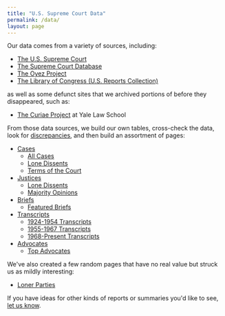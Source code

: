 ```yaml
---
title: "U.S. Supreme Court Data"
permalink: /data/
layout: page
---
```


Our data comes from a variety of sources, including:

- [The U.S. Supreme Court](https://www.supremecourt.gov/)
- [The Supreme Court Database](http://scdb.wustl.edu/)
- [The Oyez Project](https://www.oyez.org/)
- [The Library of Congress (U.S. Reports Collection)](https://www.loc.gov/collections/united-states-reports/)

as well as some defunct sites that we archived portions of before they disappeared, such as:

- [The Curiae Project](https://web.archive.org/web/20081020193042/http://curiae.law.yale.edu/) at Yale Law School

From those data sources, we build our own tables, cross-check the data, look for [discrepancies](/blog/2019/02/18/),
and then build an assortment of pages:

- [Cases](/cases/)
  - [All Cases](/cases/all/)
  - [Lone Dissents](/cases/loners/)
  - [Terms of the Court](/cases/terms/)
- [Justices](/justices/)
  - [Lone Dissents](/justices/loners/)
  - [Majority Opinions](/justices/all/)
- [Briefs](/briefs/)
  - [Featured Briefs](/briefs/featured/)
- [Transcripts](/transcripts/)
  - [1924-1954 Transcripts](/transcripts/pre-1955/)
  - [1955-1967 Transcripts](/transcripts/pre-1968/)
  - [1968-Present Transcripts](/transcripts/scotus/)
- [Advocates](/advocates/top100/)
  - [Top Advocates](/advocates/top100/#top-advocates)

We've also created a few random pages that have no real value but struck us as mildly interesting:

- [Loner Parties](/trivia/parties/)

If you have ideas for other kinds of reports or summaries you'd like to see, [let us know](mailto:clerk@lonedissent.org).
